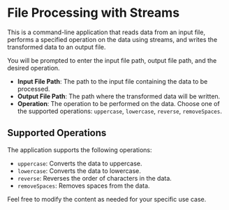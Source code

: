 # File Processing with Streams

This is a command-line application that reads data from an input file,
performs a specified operation on the data using streams, 
and writes the transformed data to an output file.

You will be prompted to enter the input file path,
output file path, and the desired operation.

- **Input File Path**: The path to the input file containing the data to be processed.
- **Output File Path**: The path where the transformed data will be written.
- **Operation**: The operation to be performed on the data. Choose one of the supported operations: 
                `uppercase`, `lowercase`, `reverse`, `removeSpaces`.

## Supported Operations

The application supports the following operations:

- `uppercase`: Converts the data to uppercase.
- `lowercase`: Converts the data to lowercase.
- `reverse`: Reverses the order of characters in the data.
- `removeSpaces`: Removes spaces from the data.

Feel free to modify the content as needed for your specific use case.

